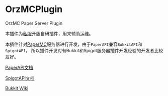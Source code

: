 # OrzMCPlugin

OrzMC Paper Server Plugin

本插件为[私服](https://minecraft.jokerhub.cn)开服自研插件，用来辅助运维。

本插件针对[PaperMC](https://papermc.io/)服务器进行开发，由于`PaperAPI`兼容`BukkitAPI`和`SpigotAPI`，
所以插件开发对有Bukkit和Spigot服务器插件开发经验的开发者比较友好。

[PaperAPI文档](https://papermc.io/javadocs)

[SpigotAPI文档](https://hub.spigotmc.org/javadocs/spigot/)

[Bukkit Wiki](https://bukkit.fandom.com/wiki/Main_Page)



